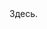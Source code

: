 <!DOCTYPE>

<html></html>

<head></head>

<meta>

<title></title>

<body background="#115d11" color="#999999">
Здесь.
</body>
